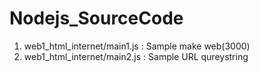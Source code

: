 # Nodejs_SourceCode

1) web1_html_internet/main1.js : Sample make web(3000)
2) web1_html_internet/main2.js : Sample URL qureystring
